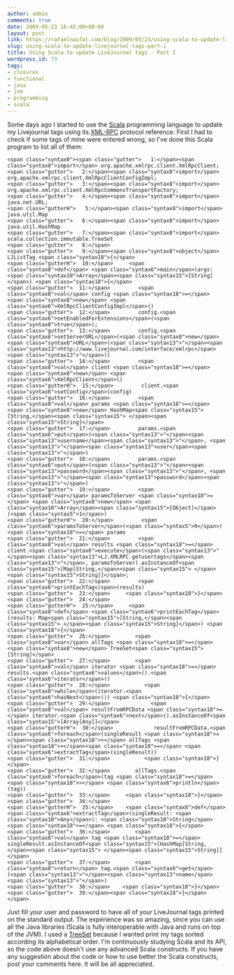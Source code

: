 ```yaml
---
author: admin
comments: true
date: 2009-05-23 16:45:00+00:00
layout: post
link: https://rafaelnaufal.com/blog/2009/05/23/using-scala-to-update-livejournal-tags-part-i/
slug: using-scala-to-update-livejournal-tags-part-i
title: Using Scala to update LiveJournal tags - Part I
wordpress_id: 73
tags:
- closures
- functional
- java
- jvm
- programming
- scala
---
```


Some days ago I started to use the [Scala](http://www.scala-lang.org/) programming language to update my Livejournal tags using its [XML-RPC](http://en.wikipedia.org/wiki/XML-RPC) protocol reference. First I had to check if some tags of mine were entered wrong, so I've done this Scala program to list all of them:


    
    <span class="syntax0"><span class="gutter">   1:</span><span class="syntax8">import</span> org.apache.xmlrpc.client.XmlRpcClient;
    <span class="gutter">   2:</span><span class="syntax8">import</span> org.apache.xmlrpc.client.XmlRpcClientConfigImpl;
    <span class="gutter">   3:</span><span class="syntax8">import</span> org.apache.xmlrpc.client.XmlRpcCommonsTransportFactory;
    <span class="gutter">   4:</span><span class="syntax8">import</span> java.net.URL;
    <span class="gutterH">   5:</span><span class="syntax8">import</span> java.util.Map
    <span class="gutter">   6:</span><span class="syntax8">import</span> java.util.HashMap
    <span class="gutter">   7:</span><span class="syntax8">import</span> scala.collection.immutable.TreeSet
    <span class="gutter">   8:</span>
    <span class="gutter">   9:</span><span class="syntax8">object</span> LJListTag <span class="syntax18">{</span>
    <span class="gutterH">  10:</span>     <span class="syntax8">def</span> <span class="syntax6">main</span>(args: <span class="syntax10">Array</span><span class="syntax15">[String]</span>) <span class="syntax18">{</span>
    <span class="gutter">  11:</span>         <span class="syntax8">val</span> config <span class="syntax18">=</span> <span class="syntax8">new</span> <span class="syntax6">XmlRpcClientConfigImpl</span>()
    <span class="gutter">  12:</span>         config.<span class="syntax6">setEnabledForExtensions</span>(<span class="syntax8">true</span>);
    <span class="gutter">  13:</span>         config.<span class="syntax6">setServerURL</span>(<span class="syntax8">new</span> <span class="syntax6">URL</span>(<span class="syntax13">"</span><span class="syntax13">http://www.livejournal.com/interface/xmlrpc</span><span class="syntax13">"</span>))
    <span class="gutter">  14:</span>         <span class="syntax8">val</span> client <span class="syntax18">=</span> <span class="syntax8">new</span> <span class="syntax6">XmlRpcClient</span>()
    <span class="gutterH">  15:</span>         client.<span class="syntax6">setConfig</span>(config)
    <span class="gutter">  16:</span>         <span class="syntax8">val</span> params <span class="syntax18">=</span> <span class="syntax8">new</span> HashMap<span class="syntax15">[String,</span><span class="syntax15"> </span><span class="syntax15">String]</span>
    <span class="gutter">  17:</span>         params.<span class="syntax6">put</span>(<span class="syntax13">"</span><span class="syntax13">username</span><span class="syntax13">"</span>, <span class="syntax13">"</span><span class="syntax13">user</span><span class="syntax13">"</span>)
    <span class="gutter">  18:</span>         params.<span class="syntax6">put</span>(<span class="syntax13">"</span><span class="syntax13">password</span><span class="syntax13">"</span>, <span class="syntax13">"</span><span class="syntax13">password</span><span class="syntax13">"</span>)
    <span class="gutter">  19:</span>         <span class="syntax8">var</span> paramsToServer <span class="syntax18">=</span> <span class="syntax8">new</span> <span class="syntax10">Array</span><span class="syntax15">[Object]</span>(<span class="syntax5">1</span>)
    <span class="gutterH">  20:</span>         <span class="syntax6">paramsToServer</span>(<span class="syntax5">0</span>) <span class="syntax18">=</span> params
    <span class="gutter">  21:</span>         <span class="syntax8">val</span> results <span class="syntax18">=</span> client.<span class="syntax6">execute</span>(<span class="syntax13">"</span><span class="syntax13">LJ.XMLRPC.getusertags</span><span class="syntax13">"</span>, paramsToServer).asInstanceOf<span class="syntax15">[Map[String,</span><span class="syntax15"> </span><span class="syntax15">String]]</span>;
    <span class="gutter">  22:</span>         <span class="syntax6">printEachTag</span>(results)
    <span class="gutter">  23:</span>     <span class="syntax18">}</span>
    <span class="gutter">  24:</span>    
    <span class="gutterH">  25:</span>     <span class="syntax8">def</span> <span class="syntax6">printEachTag</span>(results: Map<span class="syntax15">[String,</span><span class="syntax15"> </span><span class="syntax15">String]</span>) <span class="syntax18">{</span>
    <span class="gutter">  26:</span>        <span class="syntax8">var</span> allTags <span class="syntax18">=</span> <span class="syntax8">new</span> TreeSet<span class="syntax15">[String]</span>
    <span class="gutter">  27:</span>        <span class="syntax8">val</span> iterator <span class="syntax18">=</span> results.<span class="syntax6">values</span>().<span class="syntax6">iterator</span>()
    <span class="gutter">  28:</span>           <span class="syntax8">while</span>(iterator.<span class="syntax6">hasNext</span>()) <span class="syntax18">{</span>
    <span class="gutter">  29:</span>             <span class="syntax8">val</span> resultFromRPCData <span class="syntax18">=</span> iterator.<span class="syntax6">next</span>().asInstanceOf<span class="syntax15">[Array[Any]]</span>
    <span class="gutterH">  30:</span>             resultFromRPCData.<span class="syntax6">foreach</span>(singleResult <span class="syntax18">=</span><span class="syntax18">></span> allTags <span class="syntax18">+</span><span class="syntax18">=</span> <span class="syntax6">extractTag</span>(singleResult))
    <span class="gutter">  31:</span>           <span class="syntax18">}</span>
    <span class="gutter">  32:</span>        allTags.<span class="syntax6">foreach</span>(tag <span class="syntax18">=</span><span class="syntax18">></span> <span class="syntax6">println</span>(tag))
    <span class="gutter">  33:</span>     <span class="syntax18">}</span>
    <span class="gutter">  34:</span>    
    <span class="gutterH">  35:</span>    <span class="syntax8">def</span> <span class="syntax6">extractTag</span>(singleResult: <span class="syntax10">Any</span>): <span class="syntax10">String</span> <span class="syntax18">=</span> <span class="syntax18">{</span>
    <span class="gutter">  36:</span>        <span class="syntax8">val</span> tag <span class="syntax18">=</span> singleResult.asInstanceOf<span class="syntax15">[HashMap[String,</span><span class="syntax15"> </span><span class="syntax15">String]]</span>
    <span class="gutter">  37:</span>        <span class="syntax8">return</span> tag.<span class="syntax6">get</span>(<span class="syntax13">"</span><span class="syntax13">name</span><span class="syntax13">"</span>)
    <span class="gutter">  38:</span>    <span class="syntax18">}</span>
    <span class="gutter">  39:</span><span class="syntax18">}</span>
    </span>



Just fill your user and password to have all of your LiveJournal tags printed on the standard output. The experience was so amazing, since you can use all the Java libraries (Scala is fully interoperable with Java and runs on top of the JVM). I used a [TreeSet](http://www.scala-lang.org/docu/files/api/scala/collection/immutable/TreeSet$object.html) because I wanted print my tags sorted according its alphabetical order. I'm continuously studying Scala and its API, so the code above doesn't use any advanced Scala constructs. If you have any suggestion about the code or how to use better the Scala constructs, post your comments here. It will be all appreciated.   
  

